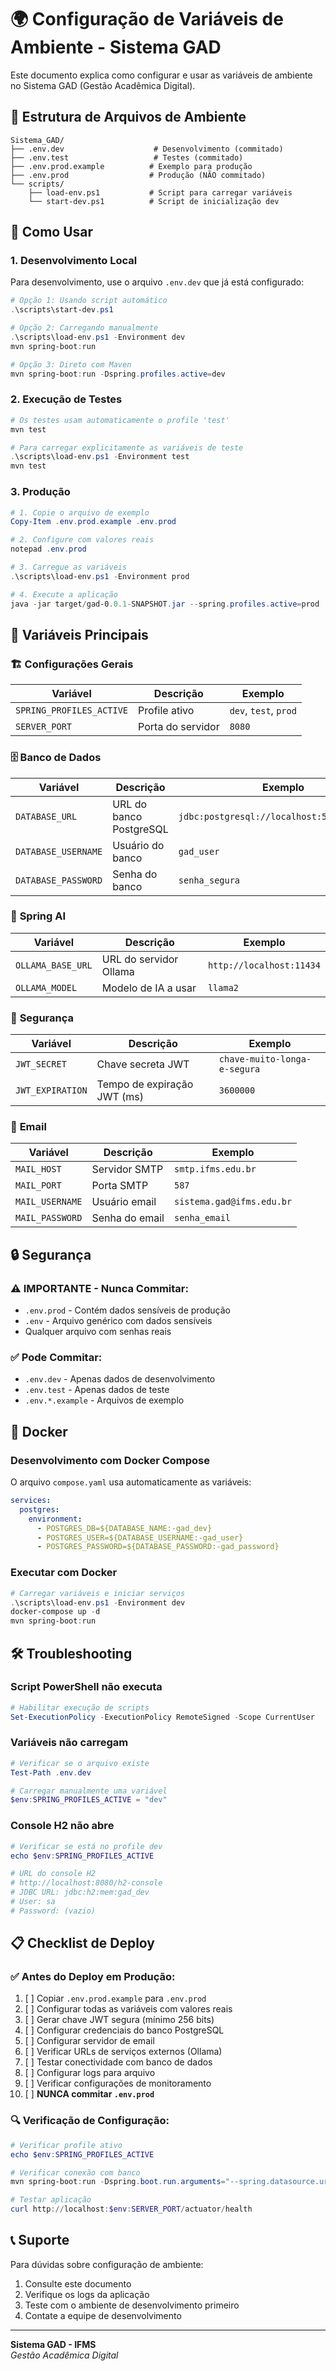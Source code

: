 # 🌍 Configuração de Variáveis de Ambiente - Sistema GAD

Este documento explica como configurar e usar as variáveis de ambiente no Sistema GAD (Gestão Acadêmica Digital).

## 📁 Estrutura de Arquivos de Ambiente

```
Sistema_GAD/
├── .env.dev                    # Desenvolvimento (commitado)
├── .env.test                   # Testes (commitado)
├── .env.prod.example          # Exemplo para produção
├── .env.prod                  # Produção (NÃO commitado)
└── scripts/
    ├── load-env.ps1           # Script para carregar variáveis
    └── start-dev.ps1          # Script de inicialização dev
```

## 🚀 Como Usar

### 1. **Desenvolvimento Local**

Para desenvolvimento, use o arquivo `.env.dev` que já está configurado:

```powershell
# Opção 1: Usando script automático
.\scripts\start-dev.ps1

# Opção 2: Carregando manualmente
.\scripts\load-env.ps1 -Environment dev
mvn spring-boot:run

# Opção 3: Direto com Maven
mvn spring-boot:run -Dspring.profiles.active=dev
```

### 2. **Execução de Testes**

```powershell
# Os testes usam automaticamente o profile 'test'
mvn test

# Para carregar explicitamente as variáveis de teste
.\scripts\load-env.ps1 -Environment test
mvn test
```

### 3. **Produção**

```powershell
# 1. Copie o arquivo de exemplo
Copy-Item .env.prod.example .env.prod

# 2. Configure com valores reais
notepad .env.prod

# 3. Carregue as variáveis
.\scripts\load-env.ps1 -Environment prod

# 4. Execute a aplicação
java -jar target/gad-0.0.1-SNAPSHOT.jar --spring.profiles.active=prod
```

## 🔧 Variáveis Principais

### 🏗️ **Configurações Gerais**
| Variável | Descrição | Exemplo |
|----------|-----------|---------|
| `SPRING_PROFILES_ACTIVE` | Profile ativo | `dev`, `test`, `prod` |
| `SERVER_PORT` | Porta do servidor | `8080` |

### 🗄️ **Banco de Dados**
| Variável | Descrição | Exemplo |
|----------|-----------|---------|
| `DATABASE_URL` | URL do banco PostgreSQL | `jdbc:postgresql://localhost:5432/gad_prod` |
| `DATABASE_USERNAME` | Usuário do banco | `gad_user` |
| `DATABASE_PASSWORD` | Senha do banco | `senha_segura` |

### 🤖 **Spring AI**
| Variável | Descrição | Exemplo |
|----------|-----------|---------|
| `OLLAMA_BASE_URL` | URL do servidor Ollama | `http://localhost:11434` |
| `OLLAMA_MODEL` | Modelo de IA a usar | `llama2` |

### 🔐 **Segurança**
| Variável | Descrição | Exemplo |
|----------|-----------|---------|
| `JWT_SECRET` | Chave secreta JWT | `chave-muito-longa-e-segura` |
| `JWT_EXPIRATION` | Tempo de expiração JWT (ms) | `3600000` |

### 📧 **Email**
| Variável | Descrição | Exemplo |
|----------|-----------|---------|
| `MAIL_HOST` | Servidor SMTP | `smtp.ifms.edu.br` |
| `MAIL_PORT` | Porta SMTP | `587` |
| `MAIL_USERNAME` | Usuário email | `sistema.gad@ifms.edu.br` |
| `MAIL_PASSWORD` | Senha do email | `senha_email` |

## 🔒 Segurança

### ⚠️ **IMPORTANTE - Nunca Commitar:**
- `.env.prod` - Contém dados sensíveis de produção
- `.env` - Arquivo genérico com dados sensíveis
- Qualquer arquivo com senhas reais

### ✅ **Pode Commitar:**
- `.env.dev` - Apenas dados de desenvolvimento
- `.env.test` - Apenas dados de teste
- `.env.*.example` - Arquivos de exemplo

## 🐳 Docker

### Desenvolvimento com Docker Compose

O arquivo `compose.yaml` usa automaticamente as variáveis:

```yaml
services:
  postgres:
    environment:
      - POSTGRES_DB=${DATABASE_NAME:-gad_dev}
      - POSTGRES_USER=${DATABASE_USERNAME:-gad_user}
      - POSTGRES_PASSWORD=${DATABASE_PASSWORD:-gad_password}
```

### Executar com Docker

```powershell
# Carregar variáveis e iniciar serviços
.\scripts\load-env.ps1 -Environment dev
docker-compose up -d
mvn spring-boot:run
```

## 🛠️ Troubleshooting

### Script PowerShell não executa
```powershell
# Habilitar execução de scripts
Set-ExecutionPolicy -ExecutionPolicy RemoteSigned -Scope CurrentUser
```

### Variáveis não carregam
```powershell
# Verificar se o arquivo existe
Test-Path .env.dev

# Carregar manualmente uma variável
$env:SPRING_PROFILES_ACTIVE = "dev"
```

### Console H2 não abre
```powershell
# Verificar se está no profile dev
echo $env:SPRING_PROFILES_ACTIVE

# URL do console H2
# http://localhost:8080/h2-console
# JDBC URL: jdbc:h2:mem:gad_dev
# User: sa
# Password: (vazio)
```

## 📋 Checklist de Deploy

### ✅ **Antes do Deploy em Produção:**

1. [ ] Copiar `.env.prod.example` para `.env.prod`
2. [ ] Configurar todas as variáveis com valores reais
3. [ ] Gerar chave JWT segura (mínimo 256 bits)
4. [ ] Configurar credenciais do banco PostgreSQL
5. [ ] Configurar servidor de email
6. [ ] Verificar URLs de serviços externos (Ollama)
7. [ ] Testar conectividade com banco de dados
8. [ ] Configurar logs para arquivo
9. [ ] Verificar configurações de monitoramento
10. [ ] **NUNCA commitar `.env.prod`**

### 🔍 **Verificação de Configuração:**

```powershell
# Verificar profile ativo
echo $env:SPRING_PROFILES_ACTIVE

# Verificar conexão com banco
mvn spring-boot:run -Dspring.boot.run.arguments="--spring.datasource.url=$env:DATABASE_URL"

# Testar aplicação
curl http://localhost:$env:SERVER_PORT/actuator/health
```

## 📞 Suporte

Para dúvidas sobre configuração de ambiente:
1. Consulte este documento
2. Verifique os logs da aplicação
3. Teste com o ambiente de desenvolvimento primeiro
4. Contate a equipe de desenvolvimento

---
**Sistema GAD - IFMS**  
*Gestão Acadêmica Digital*
